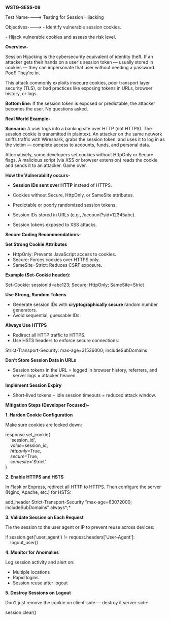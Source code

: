 **WSTG-SESS-09**

Test Name----\> Testing for Session Hijacking

Objectives----\> \- Identify vulnerable session cookies.

\- Hijack vulnerable cookies and assess the risk level.

**Overview-**

Session Hijacking is the cybersecurity equivalent of identity theft. If an attacker gets their hands on a user's session token — usually stored in cookies — they can impersonate that user without needing a password. Poof\! They're in.

This attack commonly exploits insecure cookies, poor transport layer security (TLS), or bad practices like exposing tokens in URLs, browser history, or logs.

**Bottom line:** If the session token is exposed or predictable, the attacker becomes the user. No questions asked.

**Real World Example-**

**Scenario:** A user logs into a banking site over HTTP (not HTTPS). The session cookie is transmitted in plaintext. An attacker on the same network sniffs traffic with Wireshark, grabs the session token, and uses it to log in as the victim — complete access to accounts, funds, and personal data.

Alternatively, some developers set cookies without HttpOnly or Secure flags. A malicious script (via XSS or browser extension) reads the cookie and sends it to an attacker. Game over.

**How the Vulnerability occurs-**

* **Session IDs sent over HTTP** instead of HTTPS.

* Cookies without Secure, HttpOnly, or SameSite attributes.

* Predictable or poorly randomized session tokens.

* Session IDs stored in URLs (e.g., /account?sid=12345abc).

* Session tokens exposed to XSS attacks.

**Secure Coding Recommendations-**

**Set Strong Cookie Attributes**

* HttpOnly: Prevents JavaScript access to cookies.  
* Secure: Forces cookies over HTTPS only.  
* SameSite=Strict: Reduces CSRF exposure.

**Example (Set-Cookie header):**

Set\-Cookie: sessionId\=abc123; Secure; HttpOnly; SameSite\=Strict

**Use Strong, Random Tokens**

* Generate session IDs with **cryptographically secure** random number generators.  
* Avoid sequential, guessable IDs.

**Always Use HTTPS**

* Redirect all HTTP traffic to HTTPS.  
* Use HSTS headers to enforce secure connections:

Strict\-Transport\-Security: max\-age\=31536000; includeSubDomains

**Don’t Store Session Data in URLs**

* Session tokens in the URL \= logged in browser history, referrers, and server logs \= attacker heaven.

**Implement Session Expiry**

* Short-lived tokens \+ idle session timeouts \= reduced attack window.

**Mitigation Steps (Developer Focused)-**

**1\. Harden Cookie Configuration**

Make sure cookies are locked down:

response.set\_cookie(  
    'session\_id',  
    *value*\=session\_id,  
    *httponly*\=True,  
    *secure*\=True,  
    *samesite*\='Strict'  
)

**2\. Enable HTTPS and HSTS**

In Flask or Express, redirect all HTTP to HTTPS. Then configure the server (Nginx, Apache, etc.) for HSTS:

add\_header Strict\-Transport\-Security "max-age=63072000; includeSubDomains" always*;*

**3\. Validate Session on Each Request**

Tie the session to the user agent or IP to prevent reuse across devices:

if session.get('user\_agent') \!= request.headers\['User-Agent'\]:  
    logout\_user()

**4\. Monitor for Anomalies**

Log session activity and alert on:

* Multiple locations  
* Rapid logins  
* Session reuse after logout

**5\. Destroy Sessions on Logout**

Don't just remove the cookie on client-side — destroy it server-side:

session.clear()

